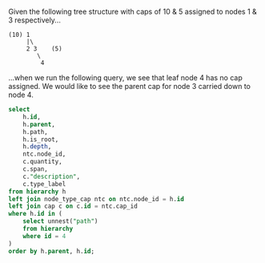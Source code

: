 
Given the following tree structure with caps of 10 & 5 assigned to nodes 1 & 3 respectively... 

```
(10) 1
     |\
     2 3    (5)
        \
         4
```

...when we run the following query, we see that leaf node 4 has no cap assigned. We would like to see the parent cap for node 3 carried down to node 4.

```sql
select 
    h.id,
	h.parent,
	h.path,
	h.is_root,
	h.depth,
	ntc.node_id,
	c.quantity,
	c.span,
	c."description",
	c.type_label
from hierarchy h 
left join node_type_cap ntc on ntc.node_id = h.id
left join cap c on c.id = ntc.cap_id
where h.id in (
	select unnest("path") 
	from hierarchy 
	where id = 4
)
order by h.parent, h.id;
```
